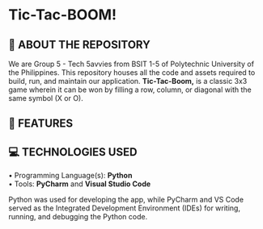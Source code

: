 # Tic-Tac-BOOM!

## 📌 ABOUT THE REPOSITORY

We are Group 5 - Tech 5avvies from BSIT 1-5 of Polytechnic University of the Philippines. This repository houses all the code and assets required to build, run, and maintain our application. **Tic-Tac-Boom,** is a classic 3x3 game wherein it can be won by filling a row, column, or diagonal with the same symbol (X or O).  

## 🚀 FEATURES



## 💻 TECHNOLOGIES USED

• Programming Language(s): **Python**  
• Tools: **PyCharm** and **Visual Studio Code**  

Python was used for developing the app, while PyCharm and VS Code served as the Integrated Development Environment (IDEs) for writing, running, and debugging the Python code.
